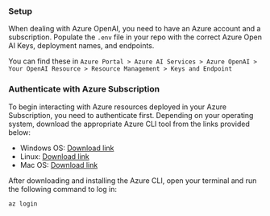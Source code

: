 ### Setup

When dealing with Azure OpenAI, you need to have an Azure account and a subscription. Populate the `.env` file in your repo with the correct Azure Open AI Keys, deployment names, and endpoints.

You can find these in `Azure Portal > Azure AI Services > Azure OpenAI > Your OpenAI Resource > Resource Management > Keys and Endpoint`

### Authenticate with Azure Subscription
To begin interacting with Azure resources deployed in your Azure Subscription, you need to authenticate first. Depending on your operating system, download the appropriate Azure CLI tool from the links provided below:
   - Windows OS: [Download link](https://learn.microsoft.com/en-us/cli/azure/install-azure-cli-windows?tabs=azure-cli)
   - Linux: [Download link](https://learn.microsoft.com/en-us/cli/azure/install-azure-cli-linux?pivots=apt)
   - Mac OS: [Download link](https://learn.microsoft.com/en-us/cli/azure/install-azure-cli-macos)

   After downloading and installing the Azure CLI, open your terminal and run the following command to log in:

   ```bash
   az login
   ```
